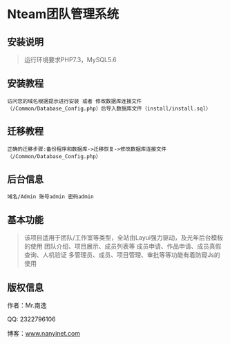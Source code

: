 Nteam团队管理系统
===============
## 安装说明
> 运行环境要求PHP7.3，MySQL5.6

## 安装教程

~~~
访问您的域名根据提示进行安装 或者 修改数据库连接文件（/Common/Database_Config.php）后导入数据库文件（install/install.sql）
~~~

## 迁移教程
~~~
正确的迁移步骤:备份程序和数据库->迁移恢复->修改数据库连接文件（/Common/Database_Config.php）
~~~

## 后台信息
~~~
域名/Admin 账号admin 密码admin
~~~

## 基本功能
> 该项目适用于团队/工作室等类型，全站由Layui强力驱动，及光年后台模板的使用
> 团队介绍、项目展示、成员列表等
> 成员申请、作品申请、成员真假查询、人机验证
> 多管理员、成员、项目管理、审批等等功能有着防窥Js的使用
## 版权信息

作者：Mr.南逸

QQ: 2322796106

博客：www.nanyinet.com
